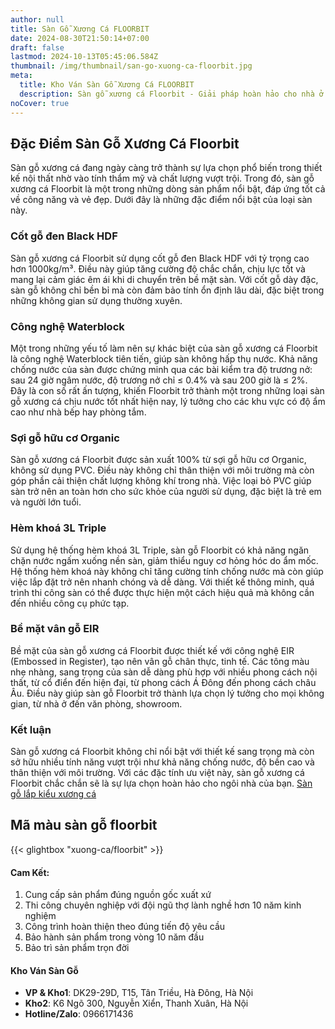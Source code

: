 ```yaml
---
author: null
title: Sàn Gỗ Xương Cá FLOORBIT
date: 2024-08-30T21:50:14+07:00
draft: false
lastmod: 2024-10-13T05:45:06.584Z
thumbnail: /img/thumbnail/san-go-xuong-ca-floorbit.jpg
meta:
  title: Kho Ván Sàn Gỗ Xương Cá FLOORBIT
  description: Sàn gỗ xương cá Floorbit - Giải pháp hoàn hảo cho nhà ở hiện đại. Chống mài mòn, dễ lắp đặt. Đa dạng mẫu mã, phù hợp mọi phong cách.
noCover: true
---
```

## Đặc Điểm Sàn Gỗ Xương Cá Floorbit

Sàn gỗ xương cá đang ngày càng trở thành sự lựa chọn phổ biến trong thiết kế nội thất nhờ vào tính thẩm mỹ và chất lượng vượt trội. Trong đó, sàn gỗ xương cá Floorbit là một trong những dòng sản phẩm nổi bật, đáp ứng tốt cả về công năng và vẻ đẹp. Dưới đây là những đặc điểm nổi bật của loại sàn này.

### Cốt gỗ đen Black HDF

Sàn gỗ xương cá Floorbit sử dụng cốt gỗ đen Black HDF với tỷ trọng cao hơn 1000kg/m³. Điều này giúp tăng cường độ chắc chắn, chịu lực tốt và mang lại cảm giác êm ái khi di chuyển trên bề mặt sàn. Với cốt gỗ dày đặc, sàn gỗ không chỉ bền bỉ mà còn đảm bảo tính ổn định lâu dài, đặc biệt trong những không gian sử dụng thường xuyên.

### Công nghệ Waterblock

Một trong những yếu tố làm nên sự khác biệt của sàn gỗ xương cá Floorbit là công nghệ Waterblock tiên tiến, giúp sàn không hấp thụ nước. Khả năng chống nước của sàn được chứng minh qua các bài kiểm tra độ trương nở: sau 24 giờ ngâm nước, độ trương nở chỉ ≤ 0.4% và sau 200 giờ là ≤ 2%. Đây là con số rất ấn tượng, khiến Floorbit trở thành một trong những loại sàn gỗ xương cá chịu nước tốt nhất hiện nay, lý tưởng cho các khu vực có độ ẩm cao như nhà bếp hay phòng tắm.

### Sợi gỗ hữu cơ Organic

Sàn gỗ xương cá Floorbit được sản xuất 100% từ sợi gỗ hữu cơ Organic, không sử dụng PVC. Điều này không chỉ thân thiện với môi trường mà còn góp phần cải thiện chất lượng không khí trong nhà. Việc loại bỏ PVC giúp sàn trở nên an toàn hơn cho sức khỏe của người sử dụng, đặc biệt là trẻ em và người lớn tuổi.

### Hèm khoá 3L Triple

Sử dụng hệ thống hèm khoá 3L Triple, sàn gỗ Floorbit có khả năng ngăn chặn nước ngấm xuống nền sàn, giảm thiểu nguy cơ hỏng hóc do ẩm mốc. Hệ thống hèm khoá này không chỉ tăng cường tính chống nước mà còn giúp việc lắp đặt trở nên nhanh chóng và dễ dàng. Với thiết kế thông minh, quá trình thi công sàn có thể được thực hiện một cách hiệu quả mà không cần đến nhiều công cụ phức tạp.

### Bề mặt vân gỗ EIR

Bề mặt của sàn gỗ xương cá Floorbit được thiết kế với công nghệ EIR (Embossed in Register), tạo nên vân gỗ chân thực, tinh tế. Các tông màu nhẹ nhàng, sang trọng của sàn dễ dàng phù hợp với nhiều phong cách nội thất, từ cổ điển đến hiện đại, từ phong cách Á Đông đến phong cách châu Âu. Điều này giúp sàn gỗ Floorbit trở thành lựa chọn lý tưởng cho mọi không gian, từ nhà ở đến văn phòng, showroom.

### Kết luận

Sàn gỗ xương cá Floorbit không chỉ nổi bật với thiết kế sang trọng mà còn sở hữu nhiều tính năng vượt trội như khả năng chống nước, độ bền cao và thân thiện với môi trường. Với các đặc tính ưu việt này, sàn gỗ xương cá Floorbit chắc chắn sẽ là sự lựa chọn hoàn hảo cho ngôi nhà của bạn.
[Sàn gỗ lắp kiểu xương cá](/san-go-xuong-ca/)

## Mã màu sàn gỗ floorbit

{{< glightbox "xuong-ca/floorbit" >}}
#### Cam Kết:

1. Cung cấp sản phẩm đúng nguồn gốc xuất xứ
2. Thi công chuyên nghiệp với đội ngũ thợ lành nghề hơn 10 năm kinh nghiệm
3. Công trình hoàn thiện theo đúng tiến độ yêu cầu
4. Bảo hành sản phẩm trong vòng 10 năm đầu 
5. Bảo trì sản phẩm trọn đời

#### Kho Ván Sàn Gỗ
- **VP & Kho1**: DK29-29D, T15, Tân Triều, Hà Đông, Hà Nội  
- **Kho2**: K6 Ngõ 300, Nguyễn Xiển, Thanh Xuân, Hà Nội  
- **Hotline/Zalo**: 0966171436
